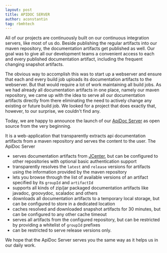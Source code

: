 ```yaml
---
layout: post
title: APIDOC SERVER
author: aconstantin
tag: rbmhtech
---
```


All of our projects are continuously built on our continuous integration servers, like most of us do. Beside publishing the regular artifacts into our maven repository, the documentation artifacts get  published as well.
Our goal was to give all our development teams a convenient access to each and every published documentation artifact, including the frequent changing snapshot artifacts.

The obvious way to accomplish this was to start up a webserver and ensure that each and every build job uploads its documentation artifacts to the webserver. But that would require a lot of work
maintaining all build jobs. As we had already all documentation artifacts in one place, namely our maven repository, we came up with the idea to serve all our documentation artifacts directly from there eliminating the need to actively change any existing or future build job. We looked for a project that does exactly that, however, to our surprise, we couldn't find any.

Today, we are happy to announce the launch of our [ApiDoc Server](https://github.com/RBMHTechnology/apidoc-server) as open source from the very beginning.

It is a web-application that transparently extracts api documentation artifacts from a maven repository and serves the content to the user. The ApiDoc Server

- serves documentation artifacts from [JCenter](http://jcenter.bintray.com/), but can be configured to other repositories with optional basic authentication support
- transparently resolves the `latest` and `release` versions for artifacts using the information provided by the maven repository
- lets you browse through the list of available versions of an artifact specified by its `groupId` and `artifactId`
- supports all kinds of zip/jar packaged documentation artifacts like javadoc, groovydoc, scaladoc and others
- downloads all documentation artifacts to a temporary local storage, but can be configured to store in a dedicated location
- caches resolved and downloaded snapshot artifacts for 30 minutes, but can be configured to any other cache timeout
- serves all artifacts from the configured repository, but can be restricted by providing a whitelist of `groupId` prefixes
- can be restricted to serve release versions only.

We hope that the ApiDoc Server serves you the same way as it helps us in our daily work.
